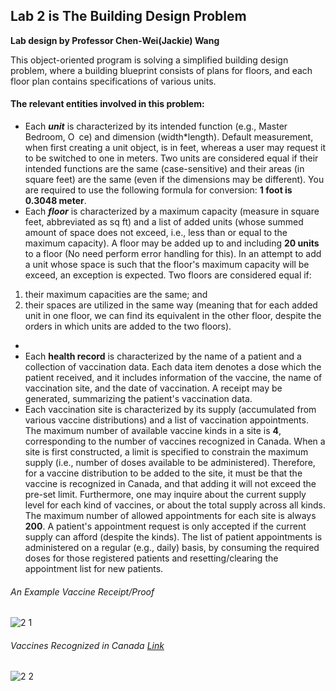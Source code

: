 ## Lab 2 is The Building Design Problem
**Lab design by Professor Chen-Wei(Jackie) Wang**

This object-oriented program is solving a simplified building design problem, where a building blueprint consists of plans for floors, and each floor plan contains specifications of various units.

#### **The relevant entities involved in this problem:**
- Each ***unit*** is characterized by its intended function (e.g., Master Bedroom, O ce) and dimension (width*length). Default measurement, when first creating a unit object, is in feet, whereas a user may request it to be switched to one in meters. Two units are considered equal if their intended functions are the same (case-sensitive) and their areas (in square feet) are the same (even if the dimensions may be different). You are required to use the following formula for conversion: **1 foot is 0.3048 meter**.
- Each ***floor*** is characterized by a maximum capacity (measure in square feet, abbreviated as sq ft) and a list of added units (whose summed amount of space does not exceed, i.e., less than or equal to the maximum capacity). A floor may be added up to and including **20 units** to a floor (No need perform error handling for this). In an attempt to add a unit whose space is such that the floor's maximum capacity will be exceed, an exception is expected. Two floors are considered equal if: 
1. their maximum capacities are the same; and 
2. their spaces are utilized in the same way (meaning that for each added unit in one floor, we can find its equivalent in the other floor, despite the orders in which units are added to the two floors).
-
- Each **health record** is characterized by the name of a patient and a collection of vaccination data. Each data item denotes a dose which the patient received, and it includes information of the vaccine, the name of vaccination site, and the date of vaccination. A receipt may be generated, summarizing the patient's vaccination data.
- Each vaccination site is characterized by its supply (accumulated from various vaccine distributions) and a list of vaccination appointments. The maximum number of available vaccine kinds in a site is **4**, corresponding to the number of vaccines recognized in Canada. When a site is first constructed, a limit is specified to constrain the maximum supply (i.e., number of doses available to be administered). Therefore, for a vaccine distribution to be added to the site, it must be that the vaccine is recognized in Canada, and that adding it will not exceed the pre-set limit. Furthermore, one may inquire about the current supply level for each kind of vaccines, or about the total supply across all kinds.
The maximum number of allowed appointments for each site is always **200**. A patient's appointment request is only accepted if the current supply can afford (despite the kinds). The list of patient appointments is administered on a regular (e.g., daily) basis, by consuming the required doses for those registered patients and resetting/clearing the appointment list for new patients.

###### An Example Vaccine Receipt/Proof
![2 1](https://user-images.githubusercontent.com/90284881/148712385-554e062e-ad11-498d-b94a-2468c085797b.png)
###### Vaccines Recognized in Canada [Link](https://www.canada.ca/en/health-canada/services/drugs-health-products/covid19-industry/drugs-vaccines-treatments/vaccines.html)
![2 2](https://user-images.githubusercontent.com/90284881/148712388-6aba84bc-06c1-4c09-8931-d56fb214cff5.png)

